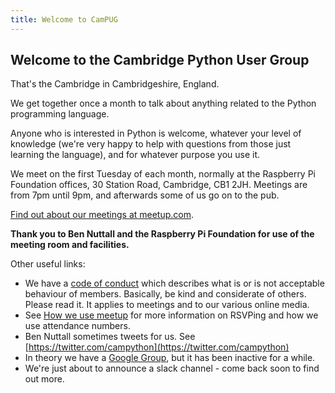 ```yaml
---
title: Welcome to CamPUG
---
```


## Welcome to the Cambridge Python User Group

That's the Cambridge in Cambridgeshire, England.

We get together once a month to talk about anything related to the Python programming language.

Anyone who is interested in Python is welcome, whatever your level of knowledge (we're very happy to help with questions from those just learning the language), and for whatever purpose you use it.

We meet on the first Tuesday of each month, normally at the Raspberry Pi Foundation offices, 30 Station Road, Cambridge, CB1 2JH. Meetings are from 7pm until 9pm, and afterwards some of us go on to the pub.

[Find out about our meetings at meetup.com](https://www.meetup.com/CamPUG).

**Thank you to Ben Nuttall and the Raspberry Pi Foundation for use of the meeting room and facilities.**

Other useful links:

* We have a [code of conduct](https://github.com/campug/organisational/blob/master/CodeOfConduct.rst) which describes what is or is not acceptable behaviour of members. Basically, be kind and considerate of others. Please read it. It applies to meetings and to our various online media.
* See [How we use meetup](https://campug.github.io/how-we-use-meetup.html) for more information on RSVPing and how we use attendance numbers.
* Ben Nuttall sometimes tweets for us. See [https://twitter.com/campython](https://twitter.com/campython)
* In theory we have a [Google Group](https://groups.google.com/forum/#!forum/campug), but it has been inactive for a while.
* We're just about to announce a slack channel - come back soon to find out more.
